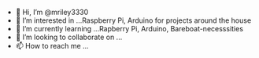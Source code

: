 - 👋 Hi, I’m @mriley3330
- 👀 I’m interested in ...Raspberry Pi, Arduino for projects around the house
- 🌱 I’m currently learning ...Rapberry Pi, Arduino, Bareboat-necesssities
- 💞️ I’m looking to collaborate on ...
- 📫 How to reach me ...

<!---
mriley3330/mriley3330 is a ✨ special ✨ repository because its `README.md` (this file) appears on your GitHub profile.
You can click the Preview link to take a look at your changes.
--->
